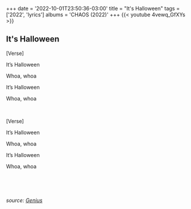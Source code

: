 +++
date = '2022-10-01T23:50:36-03:00'
title = "It's Halloween"
tags = ['2022', 'lyrics']
albums = 'CHAOS (2022)'
+++
{{< youtube 4vewq_GfXYs >}}

## It's Halloween

[Verse]

It’s Halloween

Whoa, whoa

It’s Halloween

Whoa, whoa

&nbsp;

[Verse]

It’s Halloween

Whoa, whoa

It’s Halloween

Whoa, whoa

&nbsp;

&nbsp;

_source: [Genius](https://genius.com/artists/First-of-october)_
